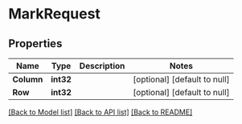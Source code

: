# MarkRequest

## Properties
Name | Type | Description | Notes
------------ | ------------- | ------------- | -------------
**Column** | **int32** |  | [optional] [default to null]
**Row** | **int32** |  | [optional] [default to null]

[[Back to Model list]](../README.md#documentation-for-models) [[Back to API list]](../README.md#documentation-for-api-endpoints) [[Back to README]](../README.md)


